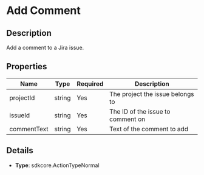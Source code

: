 # Add Comment

## Description
Add a comment to a Jira issue.

## Properties
| Name        | Type   | Required | Description                          |
|-------------|--------|----------|--------------------------------------|
| projectId   | string | Yes      | The project the issue belongs to     |
| issueId     | string | Yes      | The ID of the issue to comment on    |
| commentText | string | Yes      | Text of the comment to add           |

## Details
- **Type**: sdkcore.ActionTypeNormal